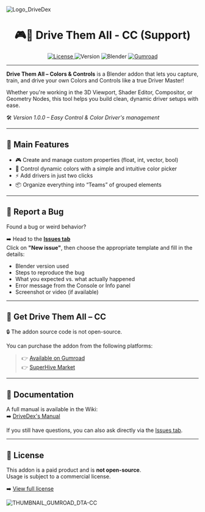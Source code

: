 ![Logo_DriveDex](https://github.com/user-attachments/assets/76c5f7fd-6343-4d9a-9d45-d9c7251d9998)
<div align="center">
<h1>🎮🎨 Drive Them All - CC (Support)</h1>

<a href="https://github.com/phaze974/Drive-Them-All-CC-Support/blob/main/LICENSE">
  <img src="https://img.shields.io/badge/license-Custom--Commercial-red.svg" alt="License">
</a>
<img src="https://img.shields.io/badge/version-1.0.0-orange.svg" alt="Version">
<img src="https://img.shields.io/badge/blender-3.6%2B-lightgrey.svg" alt="Blender">
<a href="https://phaze974.gumroad.com">
  <img src="https://img.shields.io/badge/Gumroad-Link-green.svg" alt="Gumroad">
</a>
</div>

---

**Drive Them All – Colors & Controls** is a Blender addon that lets you capture, train, and drive your own Colors and Controls like a true Driver Master!  

Whether you're working in the 3D Viewport, Shader Editor, Compositor, or Geometry Nodes, this tool helps you build clean, dynamic driver setups with ease.  

🛠️ *Version 1.0.0 – Easy Control & Color Driver's management*

---

## 📌 Main Features

- 🎮 Create and manage custom properties (float, int, vector, bool)  
- 🎨 Control dynamic colors with a simple and intuitive color picker  
- ⚡ Add drivers in just two clicks  
- 📦 Organize everything into “Teams” of grouped elements  

---

## 🐞 Report a Bug

Found a bug or weird behavior?

➡️ Head to the **[Issues tab](https://github.com/Phaze974/Drive-Them-All-CC-Support/issues)**  
Click on **"New issue"**, then choose the appropriate template and fill in the details:

- Blender version used  
- Steps to reproduce the bug  
- What you expected vs. what actually happened  
- Error message from the Console or Info panel  
- Screenshot or video (if available)

---

## 🎁 Get Drive Them All – CC

🔒 The addon source code is not open-source.

You can purchase the addon from the following platforms:

> 👉 [Available on Gumroad](https://phaze974.gumroad.com)  
> 👉 [SuperHive Market](https://superhivemarket.com/creators/phaze974)

---

## 📖 Documentation

A full manual is available in the Wiki:  
➡️ [DriveDex's Manual](https://github.com/Phaze974/Drive-Them-All-CC-Support/wiki)

If you still have questions, you can also ask directly via the [Issues tab](https://github.com/Phaze974/Drive-Them-All-CC-Support/issues).

---

## 🧾 License

This addon is a paid product and is **not open-source**.  
Usage is subject to a commercial license.  

➡️ [View full license](https://github.com/phaze974/Drive-Them-All-CC-Support/blob/main/LICENSE)

![THUMBNAIL_GUMROAD_DTA-CC](https://github.com/user-attachments/assets/75ceea4b-e435-4948-83aa-4fa3bbe6a663)

